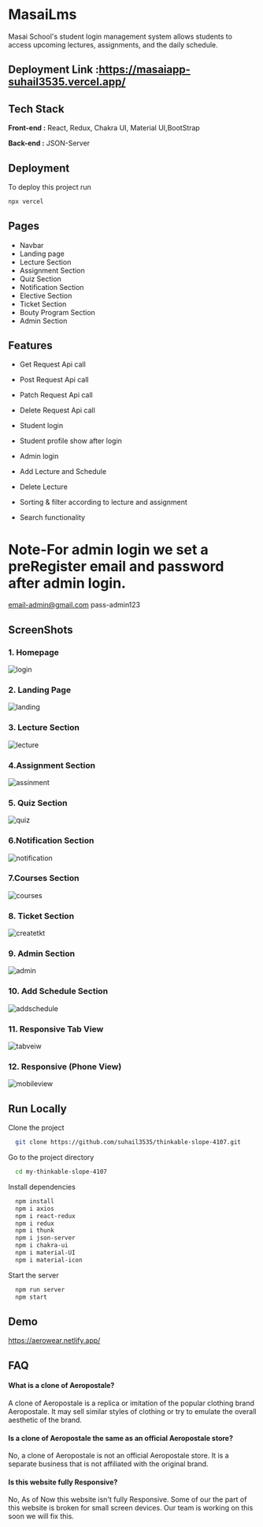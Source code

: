 # MasaiLms



Masai School's student login management system allows students to access upcoming lectures, assignments, and the daily schedule.
## Deployment Link :https://masaiapp-suhail3535.vercel.app/


## Tech Stack

**Front-end :** React, Redux, Chakra UI, Material UI,BootStrap

**Back-end :** JSON-Server













## Deployment

To deploy this project run

```bash
npx vercel

```


## Pages

- Navbar
- Landing page
- Lecture Section
- Assignment Section
- Quiz Section
- Notification Section
- Elective Section
- Ticket Section
- Bouty Program Section
- Admin Section 


## Features
- Get Request Api call
- Post Request Api call
- Patch Request Api call
- Delete Request Api call

- Student login
- Student profile show after login

- Admin login
- Add Lecture and Schedule
- Delete Lecture

- Sorting & filter according to lecture and assignment
- Search functionality 
# Note-For admin login we set a preRegister email and password after admin login.

  email-admin@gmail.com
  pass-admin123

## ScreenShots
### 1. Homepage
![login](https://github.com/suhail3535/MasaiLms/assets/112754439/3d5525a8-11a2-4e32-bdb5-13288239e056)
### 2. Landing Page
![landing](https://github.com/suhail3535/MasaiLms/assets/112754439/9314abd5-28ad-46c1-b519-f28debd8c3d6)
### 3. Lecture Section
![lecture](https://github.com/suhail3535/MasaiLms/assets/112754439/f800266e-dd15-4cd4-bb12-76ad794a5bc4)
### 4.Assignment Section
![assinment](https://github.com/suhail3535/MasaiLms/assets/112754439/bc36172d-d9b8-43f0-a35b-cd0810d625e4)
### 5. Quiz Section
![quiz](https://github.com/suhail3535/MasaiLms/assets/112754439/13537883-9613-467a-806f-a1dd25e9bffc)


### 6.Notification Section
![notification](https://github.com/suhail3535/MasaiLms/assets/112754439/abea335e-9d31-4bed-adb5-8a19ac284fb3)

### 7.Courses Section
![courses](https://github.com/suhail3535/MasaiLms/assets/112754439/1345c048-b236-4596-9ec7-5ce2f4d62ebe)
### 8. Ticket Section
<!-- ![cart](https://user-images.githubusercontent.com/110021464/222483675-eea1d198-a787-423f-92e3-b18c142ae5a6.png) -->
![createtkt](https://github.com/suhail3535/MasaiLms/assets/112754439/b4e65b43-cc49-45bf-8055-cf25092d13c3)
### 9. Admin Section
![admin](https://github.com/suhail3535/MasaiLms/assets/112754439/8fc2882e-0cd1-48f8-a412-d903566c8729)

<!-- ![Screenshot (137)](https://user-images.githubusercontent.com/112754439/222426239-dee8cd63-3b68-4754-98c1-f4fe8a89e300.png)
![Screenshot (138)](https://user-images.githubusercontent.com/112754439/222426322-e903ae80-1511-4bf4-bc69-ec2e602cb8ec.png)
![Screenshot (139)](https://user-images.githubusercontent.com/112754439/222426349-a1b407d5-9ac4-423e-b235-9503142f7dc9.png) -->

### 10. Add Schedule Section
![addschedule](https://github.com/suhail3535/MasaiLms/assets/112754439/5216cf6e-6874-433a-8a57-db47504fce35)
### 11. Responsive Tab View
![tabveiw](https://user-images.githubusercontent.com/112754439/222456763-37cab0e9-4230-4558-87ba-921ffc450dd2.png)
### 12. Responsive (Phone View)
![mobileview](https://user-images.githubusercontent.com/112754439/222429257-01fcb2f7-d0a9-4d48-bcd7-c3633f0d6c81.png)

## Run Locally

Clone the project

```bash
  git clone https://github.com/suhail3535/thinkable-slope-4107.git
```

Go to the project directory

```bash
  cd my-thinkable-slope-4107
```

Install dependencies

```bash
  npm install
  npm i axios
  npm i react-redux
  npm i redux
  npm i thunk
  npm i json-server
  npm i chakra-ui
  npm i material-UI
  npm i material-icon
```

Start the server

```bash
  npm run server
  npm start
```


## Demo

https://aerowear.netlify.app/


## FAQ

#### What is a clone of Aeropostale?

A clone of Aeropostale is a replica or imitation of the popular clothing brand Aeropostale. It may sell similar styles of clothing or try to emulate the overall aesthetic of the brand.

#### Is a clone of Aeropostale the same as an official Aeropostale store?

No, a clone of Aeropostale is not an official Aeropostale store. It is a separate business that is not affiliated with the original brand.

#### Is this website fully Responsive?

No, As of Now this website isn't fully Responsive. Some of our the part of this website is broken for small screen devices. Our team is working on this soon we will fix this.

